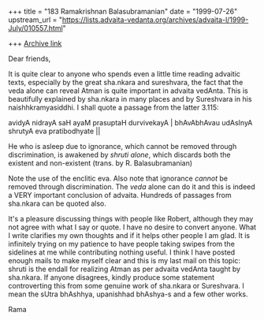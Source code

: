 +++
title = "183 Ramakrishnan Balasubramanian"
date = "1999-07-26"
upstream_url = "https://lists.advaita-vedanta.org/archives/advaita-l/1999-July/010557.html"

+++
[Archive link](https://lists.advaita-vedanta.org/archives/advaita-l/1999-July/010557.html)

Dear friends,

It is quite clear to anyone who spends even a little time reading
advaitic texts, especially by the great sha.nkara and sureshvara, the
fact that the veda alone can reveal Atman is quite important in
advaita vedAnta. This is beautifully explained by sha.nkara in many
places and by Sureshvara in his naishhkramyasiddhi. I shall quote a
passage from the latter 3.115:

avidyA nidrayA saH ayaM prasuptaH durvivekayA |
bhAvAbhAvau udAsInyA shrutyA eva pratibodhyate ||

He who is asleep due to ignorance, which cannot be removed through
discrimination, is awakened by *shruti alone*, which discards both the
existent and non-existent (trans. by R. Balasubramanian)

Note the use of the enclitic eva. Also note that ignorance *cannot* be
removed through discrimination. The *veda* alone can do it and this is
indeed a VERY important conclusion of advaita. Hundreds of passages
from sha.nkara can be quoted also.

It's a pleasure discussing things with people like Robert, although
they may not agree with what I say or quote. I have no desire to
convert anyone. What I write clarifies my own thoughts and if it helps
other people I am glad. It is infinitely trying on my patience to have
people taking swipes from the sidelines at me while contributing
nothing useful. I think I have posted enough mails to make myself
clear and this is my last mail on this topic: shruti is the endall for
realizing Atman as per advaita vedAnta taught by sha.nkara. If anyone
disagrees, kindly produce some statement controverting this from some
genuine work of sha.nkara or Sureshvara. I mean the sUtra bhAshhya,
upanishhad bhAshya-s and a few other works.

Rama

